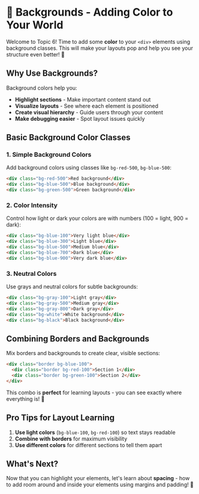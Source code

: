 # 🎨 Backgrounds - Adding Color to Your World

Welcome to Topic 6! Time to add some **color** to your `<div>` elements using background classes. This will make your layouts pop and help you see your structure even better! 🌈

## Why Use Backgrounds?

Background colors help you:
- **Highlight sections** - Make important content stand out
- **Visualize layouts** - See where each element is positioned
- **Create visual hierarchy** - Guide users through your content
- **Make debugging easier** - Spot layout issues quickly

## Basic Background Color Classes

### 1. Simple Background Colors

Add background colors using classes like `bg-red-500`, `bg-blue-500`:

```html
<div class="bg-red-500">Red background</div>
<div class="bg-blue-500">Blue background</div>
<div class="bg-green-500">Green background</div>
```

### 2. Color Intensity

Control how light or dark your colors are with numbers (100 = light, 900 = dark):

```html
<div class="bg-blue-100">Very light blue</div>
<div class="bg-blue-300">Light blue</div>
<div class="bg-blue-500">Medium blue</div>
<div class="bg-blue-700">Dark blue</div>
<div class="bg-blue-900">Very dark blue</div>
```

### 3. Neutral Colors

Use grays and neutral colors for subtle backgrounds:

```html
<div class="bg-gray-100">Light gray</div>
<div class="bg-gray-500">Medium gray</div>
<div class="bg-gray-800">Dark gray</div>
<div class="bg-white">White background</div>
<div class="bg-black">Black background</div>
```

## Combining Borders and Backgrounds

Mix borders and backgrounds to create clear, visible sections:

```html
<div class="border bg-blue-100">
  <div class="border bg-red-100">Section 1</div>
  <div class="border bg-green-100">Section 2</div>
</div>
```

This combo is **perfect** for learning layouts - you can see exactly where everything is! 🎯

## Pro Tips for Layout Learning

1. **Use light colors** (`bg-blue-100`, `bg-red-100`) so text stays readable
2. **Combine with borders** for maximum visibility
3. **Use different colors** for different sections to tell them apart

## What's Next?

Now that you can highlight your elements, let's learn about **spacing** - how to add room around and inside your elements using margins and padding! 📏
